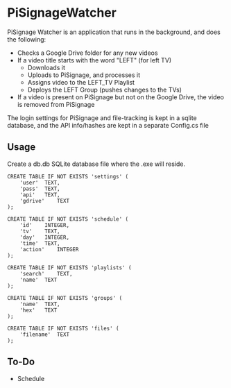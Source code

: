 # PiSignageWatcher

PiSignage Watcher is an application that runs in the background, and does the following:
- Checks a Google Drive folder for any new videos
- If a video title starts with the word "LEFT" (for left TV)
    - Downloads it
    - Uploads to PiSignage, and processes it
    - Assigns video to the LEFT_TV Playlist
    - Deploys the LEFT Group (pushes changes to the TVs)
- If a video is present on PiSignage but not on the Google Drive, the video is removed from PiSignage

The login settings for PiSignage and file-tracking is kept in a sqlite database, and the API info/hashes are kept in a separate Config.cs file

## Usage

Create a db.db SQLite database file where the .exe will reside.

```
CREATE TABLE IF NOT EXISTS 'settings' (
	'user'	TEXT,
	'pass'	TEXT,
	'api'	TEXT,
	'gdrive'	TEXT
);

CREATE TABLE IF NOT EXISTS 'schedule' (
	'id'	INTEGER,
	'tv'	TEXT,
	'day'	INTEGER,
	'time'	TEXT,
	'action'	INTEGER
);

CREATE TABLE IF NOT EXISTS 'playlists' (
	'search'	TEXT,
	'name'	TEXT
);

CREATE TABLE IF NOT EXISTS 'groups' (
	'name'	TEXT,
	'hex'	TEXT
);

CREATE TABLE IF NOT EXISTS 'files' (
	'filename'	TEXT
);
```

## To-Do
- Schedule